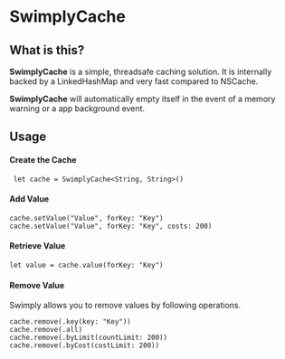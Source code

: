 # SwimplyCache

## What is this?
**SwimplyCache** is a simple, threadsafe caching solution. It is internally backed by a LinkedHashMap and very fast compared to NSCache.

 **SwimplyCache** will automatically empty itself in the event of a memory warning or a app background event.

## Usage

#### Create the Cache
```
 let cache = SwimplyCache<String, String>()
```

#### Add Value
``` 
cache.setValue("Value", forKey: "Key")
cache.setValue("Value", forKey: "Key", costs: 200)
```

#### Retrieve Value
```
let value = cache.value(forKey: "Key")
```

#### Remove Value

Swimply allows you to remove values by following operations.

```
cache.remove(.key(key: "Key"))
cache.remove(.all)
cache.remove(.byLimit(countLimit: 200))
cache.remove(.byCost(costLimit: 200))
```
